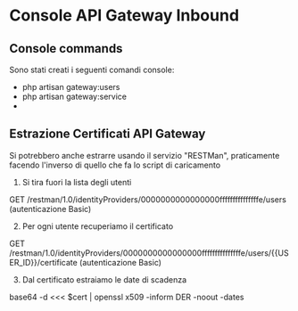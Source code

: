# Console API Gateway Inbound

## Console commands

Sono stati creati i seguenti comandi console:

- php artisan gateway:users
- php artisan gateway:service
- 


## Estrazione Certificati API Gateway

Si potrebbero anche estrarre usando il servizio "RESTMan", praticamente facendo l'inverso di quello che fa lo script di caricamento

1. Si tira fuori la lista degli utenti

GET /restman/1.0/identityProviders/0000000000000000fffffffffffffffe/users
(autenticazione Basic)

2. Per ogni utente recuperiamo il certificato

GET /restman/1.0/identityProviders/0000000000000000fffffffffffffffe/users/{{USER_ID}}/certificate
(autenticazione Basic)

3. Dal certificato estraiamo le date di scadenza

base64 -d <<< $cert | openssl x509 -inform DER -noout -dates
